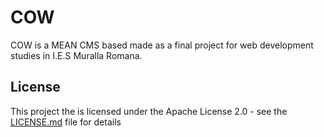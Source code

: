 # COW

COW is a MEAN CMS based made as a final project for web development studies in I.E.S Muralla Romana.

## License

This project the is licensed under the Apache License 2.0 - see the [LICENSE.md](LICENSE.md) file for details

